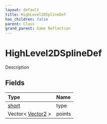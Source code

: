 ```yaml
---
layout: default
title: HighLevel2DSplineDef
has_children: false
parent: Class
grand_parent: Game Reflection
---
```

# HighLevel2DSplineDef
Description 

## Fields
| Type | Name |
|:-------------|:--------------|
| [short](/game-reflection/components/short.md) | type |
| Vector< [Vector2](/game-reflection/classes/vector2.md) > | points |
